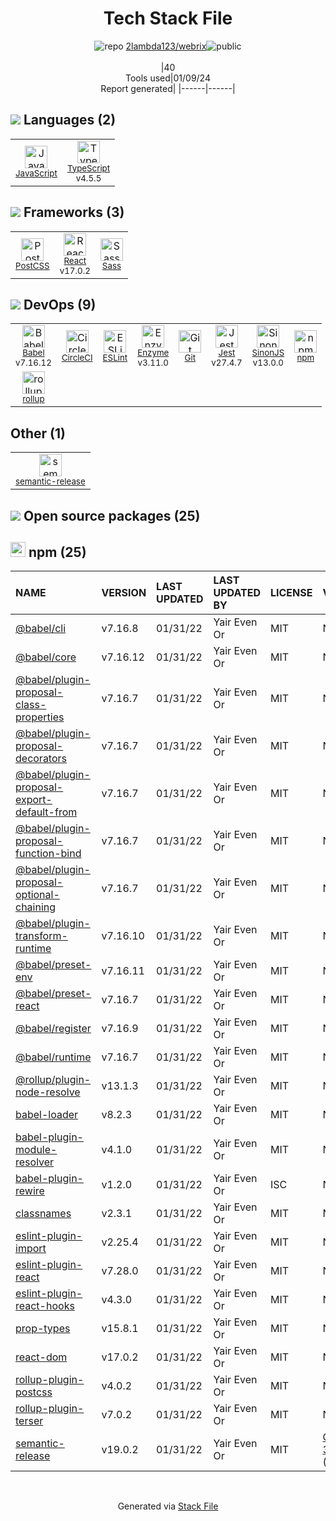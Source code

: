 <!--
&lt;--- Readme.md Snippet without images Start ---&gt;
## Tech Stack
2lambda123/webrix is built on the following main stack:

- [CircleCI](https://circleci.com/) – Continuous Integration
- [Jest](http://facebook.github.io/jest/) – Javascript Testing Framework
- [React](https://reactjs.org/) – Javascript UI Libraries
- [Sass](http://sass-lang.com/) – CSS Pre-processors / Extensions
- [JavaScript](https://developer.mozilla.org/en-US/docs/Web/JavaScript) – Languages
- [TypeScript](http://www.typescriptlang.org) – Languages
- [Babel](http://babeljs.io/) – JavaScript Compilers
- [ESLint](http://eslint.org/) – Code Review
- [PostCSS](https://github.com/postcss/postcss) – CSS Pre-processors / Extensions
- [SinonJS](http://sinonjs.org/) – Javascript Testing Framework
- [rollup](http://rollupjs.org/) – JS Build Tools / JS Task Runners
- [Enzyme](https://enzymejs.github.io/enzyme/) – Javascript Testing Framework

Full tech stack [here](/techstack.md)

&lt;--- Readme.md Snippet without images End ---&gt;

&lt;--- Readme.md Snippet with images Start ---&gt;
## Tech Stack
2lambda123/webrix is built on the following main stack:

- <img width='25' height='25' src='https://img.stackshare.io/service/190/CvqrSSFs_400x400.jpg' alt='CircleCI'/> [CircleCI](https://circleci.com/) – Continuous Integration
- <img width='25' height='25' src='https://img.stackshare.io/service/830/jest.png' alt='Jest'/> [Jest](http://facebook.github.io/jest/) – Javascript Testing Framework
- <img width='25' height='25' src='https://img.stackshare.io/service/1020/OYIaJ1KK.png' alt='React'/> [React](https://reactjs.org/) – Javascript UI Libraries
- <img width='25' height='25' src='https://img.stackshare.io/service/1171/jCR2zNJV.png' alt='Sass'/> [Sass](http://sass-lang.com/) – CSS Pre-processors / Extensions
- <img width='25' height='25' src='https://img.stackshare.io/service/1209/javascript.jpeg' alt='JavaScript'/> [JavaScript](https://developer.mozilla.org/en-US/docs/Web/JavaScript) – Languages
- <img width='25' height='25' src='https://img.stackshare.io/service/1612/bynNY5dJ.jpg' alt='TypeScript'/> [TypeScript](http://www.typescriptlang.org) – Languages
- <img width='25' height='25' src='https://img.stackshare.io/service/2739/-1wfGjNw.png' alt='Babel'/> [Babel](http://babeljs.io/) – JavaScript Compilers
- <img width='25' height='25' src='https://img.stackshare.io/service/3337/Q4L7Jncy.jpg' alt='ESLint'/> [ESLint](http://eslint.org/) – Code Review
- <img width='25' height='25' src='https://img.stackshare.io/service/3339/rlFcjEdI.png' alt='PostCSS'/> [PostCSS](https://github.com/postcss/postcss) – CSS Pre-processors / Extensions
- <img width='25' height='25' src='https://img.stackshare.io/service/3509/logo.png' alt='SinonJS'/> [SinonJS](http://sinonjs.org/) – Javascript Testing Framework
- <img width='25' height='25' src='https://img.stackshare.io/service/4423/zE8RTn9E_400x400.jpg' alt='rollup'/> [rollup](http://rollupjs.org/) – JS Build Tools / JS Task Runners
- <img width='25' height='25' src='https://img.stackshare.io/service/4488/default_87e6ca3fa146a959af95ccf3df1ec550eb434129.png' alt='Enzyme'/> [Enzyme](https://enzymejs.github.io/enzyme/) – Javascript Testing Framework

Full tech stack [here](/techstack.md)

&lt;--- Readme.md Snippet with images End ---&gt;
-->
<div align="center">

# Tech Stack File
![](https://img.stackshare.io/repo.svg "repo") [2lambda123/webrix](https://github.com/2lambda123/webrix)![](https://img.stackshare.io/public_badge.svg "public")
<br/><br/>
|40<br/>Tools used|01/09/24 <br/>Report generated|
|------|------|
</div>

## <img src='https://img.stackshare.io/languages.svg'/> Languages (2)
<table><tr>
  <td align='center'>
  <img width='36' height='36' src='https://img.stackshare.io/service/1209/javascript.jpeg' alt='JavaScript'>
  <br>
  <sub><a href="https://developer.mozilla.org/en-US/docs/Web/JavaScript">JavaScript</a></sub>
  <br>
  <sub></sub>
</td>

<td align='center'>
  <img width='36' height='36' src='https://img.stackshare.io/service/1612/bynNY5dJ.jpg' alt='TypeScript'>
  <br>
  <sub><a href="http://www.typescriptlang.org">TypeScript</a></sub>
  <br>
  <sub>v4.5.5</sub>
</td>

</tr>
</table>

## <img src='https://img.stackshare.io/frameworks.svg'/> Frameworks (3)
<table><tr>
  <td align='center'>
  <img width='36' height='36' src='https://img.stackshare.io/service/3339/rlFcjEdI.png' alt='PostCSS'>
  <br>
  <sub><a href="https://github.com/postcss/postcss">PostCSS</a></sub>
  <br>
  <sub></sub>
</td>

<td align='center'>
  <img width='36' height='36' src='https://img.stackshare.io/service/1020/OYIaJ1KK.png' alt='React'>
  <br>
  <sub><a href="https://reactjs.org/">React</a></sub>
  <br>
  <sub>v17.0.2</sub>
</td>

<td align='center'>
  <img width='36' height='36' src='https://img.stackshare.io/service/1171/jCR2zNJV.png' alt='Sass'>
  <br>
  <sub><a href="http://sass-lang.com/">Sass</a></sub>
  <br>
  <sub></sub>
</td>

</tr>
</table>

## <img src='https://img.stackshare.io/devops.svg'/> DevOps (9)
<table><tr>
  <td align='center'>
  <img width='36' height='36' src='https://img.stackshare.io/service/2739/-1wfGjNw.png' alt='Babel'>
  <br>
  <sub><a href="http://babeljs.io/">Babel</a></sub>
  <br>
  <sub>v7.16.12</sub>
</td>

<td align='center'>
  <img width='36' height='36' src='https://img.stackshare.io/service/190/CvqrSSFs_400x400.jpg' alt='CircleCI'>
  <br>
  <sub><a href="https://circleci.com/">CircleCI</a></sub>
  <br>
  <sub></sub>
</td>

<td align='center'>
  <img width='36' height='36' src='https://img.stackshare.io/service/3337/Q4L7Jncy.jpg' alt='ESLint'>
  <br>
  <sub><a href="http://eslint.org/">ESLint</a></sub>
  <br>
  <sub></sub>
</td>

<td align='center'>
  <img width='36' height='36' src='https://img.stackshare.io/service/4488/default_87e6ca3fa146a959af95ccf3df1ec550eb434129.png' alt='Enzyme'>
  <br>
  <sub><a href="https://enzymejs.github.io/enzyme/">Enzyme</a></sub>
  <br>
  <sub>v3.11.0</sub>
</td>

<td align='center'>
  <img width='36' height='36' src='https://img.stackshare.io/service/1046/git.png' alt='Git'>
  <br>
  <sub><a href="http://git-scm.com/">Git</a></sub>
  <br>
  <sub></sub>
</td>

<td align='center'>
  <img width='36' height='36' src='https://img.stackshare.io/service/830/jest.png' alt='Jest'>
  <br>
  <sub><a href="http://facebook.github.io/jest/">Jest</a></sub>
  <br>
  <sub>v27.4.7</sub>
</td>

<td align='center'>
  <img width='36' height='36' src='https://img.stackshare.io/service/3509/logo.png' alt='SinonJS'>
  <br>
  <sub><a href="http://sinonjs.org/">SinonJS</a></sub>
  <br>
  <sub>v13.0.0</sub>
</td>

<td align='center'>
  <img width='36' height='36' src='https://img.stackshare.io/service/1120/lejvzrnlpb308aftn31u.png' alt='npm'>
  <br>
  <sub><a href="https://www.npmjs.com/">npm</a></sub>
  <br>
  <sub></sub>
</td>

</tr>
<tr>
  <td align='center'>
  <img width='36' height='36' src='https://img.stackshare.io/service/4423/zE8RTn9E_400x400.jpg' alt='rollup'>
  <br>
  <sub><a href="http://rollupjs.org/">rollup</a></sub>
  <br>
  <sub></sub>
</td>

</tr>
</table>

## Other (1)
<table><tr>
  <td align='center'>
  <img width='36' height='36' src='https://img.stackshare.io/service/10156/12867925.png' alt='semantic-release'>
  <br>
  <sub><a href="https://github.com/semantic-release/semantic-release">semantic-release</a></sub>
  <br>
  <sub></sub>
</td>

</tr>
</table>


## <img src='https://img.stackshare.io/group.svg' /> Open source packages (25)</h2>

## <img width='24' height='24' src='https://img.stackshare.io/service/1120/lejvzrnlpb308aftn31u.png'/> npm (25)

|NAME|VERSION|LAST UPDATED|LAST UPDATED BY|LICENSE|VULNERABILITIES|
|:------|:------|:------|:------|:------|:------|
|[@babel/cli](https://www.npmjs.com/@babel/cli)|v7.16.8|01/31/22|Yair Even Or |MIT|N/A|
|[@babel/core](https://www.npmjs.com/@babel/core)|v7.16.12|01/31/22|Yair Even Or |MIT|N/A|
|[@babel/plugin-proposal-class-properties](https://www.npmjs.com/@babel/plugin-proposal-class-properties)|v7.16.7|01/31/22|Yair Even Or |MIT|N/A|
|[@babel/plugin-proposal-decorators](https://www.npmjs.com/@babel/plugin-proposal-decorators)|v7.16.7|01/31/22|Yair Even Or |MIT|N/A|
|[@babel/plugin-proposal-export-default-from](https://www.npmjs.com/@babel/plugin-proposal-export-default-from)|v7.16.7|01/31/22|Yair Even Or |MIT|N/A|
|[@babel/plugin-proposal-function-bind](https://www.npmjs.com/@babel/plugin-proposal-function-bind)|v7.16.7|01/31/22|Yair Even Or |MIT|N/A|
|[@babel/plugin-proposal-optional-chaining](https://www.npmjs.com/@babel/plugin-proposal-optional-chaining)|v7.16.7|01/31/22|Yair Even Or |MIT|N/A|
|[@babel/plugin-transform-runtime](https://www.npmjs.com/@babel/plugin-transform-runtime)|v7.16.10|01/31/22|Yair Even Or |MIT|N/A|
|[@babel/preset-env](https://www.npmjs.com/@babel/preset-env)|v7.16.11|01/31/22|Yair Even Or |MIT|N/A|
|[@babel/preset-react](https://www.npmjs.com/@babel/preset-react)|v7.16.7|01/31/22|Yair Even Or |MIT|N/A|
|[@babel/register](https://www.npmjs.com/@babel/register)|v7.16.9|01/31/22|Yair Even Or |MIT|N/A|
|[@babel/runtime](https://www.npmjs.com/@babel/runtime)|v7.16.7|01/31/22|Yair Even Or |MIT|N/A|
|[@rollup/plugin-node-resolve](https://www.npmjs.com/@rollup/plugin-node-resolve)|v13.1.3|01/31/22|Yair Even Or |MIT|N/A|
|[babel-loader](https://www.npmjs.com/babel-loader)|v8.2.3|01/31/22|Yair Even Or |MIT|N/A|
|[babel-plugin-module-resolver](https://www.npmjs.com/babel-plugin-module-resolver)|v4.1.0|01/31/22|Yair Even Or |MIT|N/A|
|[babel-plugin-rewire](https://www.npmjs.com/babel-plugin-rewire)|v1.2.0|01/31/22|Yair Even Or |ISC|N/A|
|[classnames](https://www.npmjs.com/classnames)|v2.3.1|01/31/22|Yair Even Or |MIT|N/A|
|[eslint-plugin-import](https://www.npmjs.com/eslint-plugin-import)|v2.25.4|01/31/22|Yair Even Or |MIT|N/A|
|[eslint-plugin-react](https://www.npmjs.com/eslint-plugin-react)|v7.28.0|01/31/22|Yair Even Or |MIT|N/A|
|[eslint-plugin-react-hooks](https://www.npmjs.com/eslint-plugin-react-hooks)|v4.3.0|01/31/22|Yair Even Or |MIT|N/A|
|[prop-types](https://www.npmjs.com/prop-types)|v15.8.1|01/31/22|Yair Even Or |MIT|N/A|
|[react-dom](https://www.npmjs.com/react-dom)|v17.0.2|01/31/22|Yair Even Or |MIT|N/A|
|[rollup-plugin-postcss](https://www.npmjs.com/rollup-plugin-postcss)|v4.0.2|01/31/22|Yair Even Or |MIT|N/A|
|[rollup-plugin-terser](https://www.npmjs.com/rollup-plugin-terser)|v7.0.2|01/31/22|Yair Even Or |MIT|N/A|
|[semantic-release](https://www.npmjs.com/semantic-release)|v19.0.2|01/31/22|Yair Even Or |MIT|[CVE-2022-31051](https://github.com/advisories/GHSA-x2pg-mjhr-2m5x) (Moderate)|

<br/>
<div align='center'>

Generated via [Stack File](https://github.com/marketplace/stack-file)
